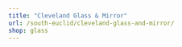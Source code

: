 ```yaml
---
title: "Cleveland Glass & Mirror"
url: /south-euclid/cleveland-glass-and-mirror/
shop: glass
---
```

